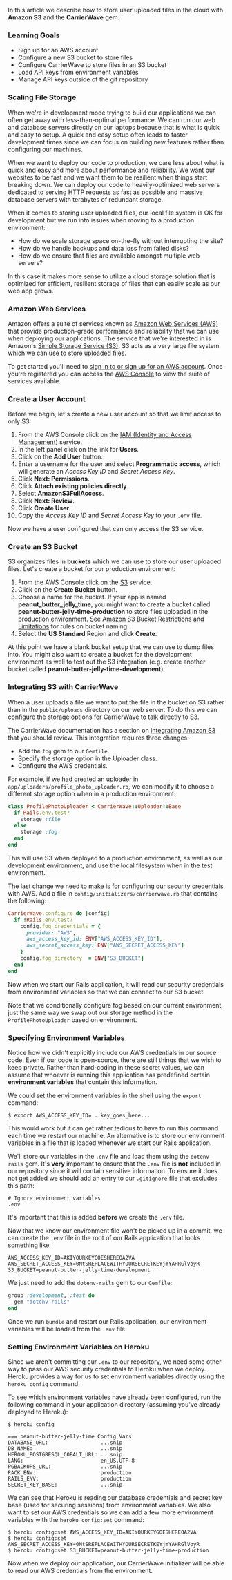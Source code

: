 In this article we describe how to store user uploaded files in the cloud with **Amazon S3** and the **CarrierWave** gem.

### Learning Goals

* Sign up for an AWS account
* Configure a new S3 bucket to store files
* Configure CarrierWave to store files in an S3 bucket
* Load API keys from environment variables
* Manage API keys outside of the git repository

### Scaling File Storage

When we're in development mode trying to build our applications we can often get away with less-than-optimal performance. We can run our web and database servers directly on our laptops because that is what is quick and easy to setup. A quick and easy setup often leads to faster development times since we can focus on building new features rather than configuring our machines.

When we want to deploy our code to production, we care less about what is quick and easy and more about performance and reliability. We want our websites to be fast and we want them to be resilient when things start breaking down. We can deploy our code to heavily-optimized web servers dedicated to serving HTTP requests as fast as possible and massive database servers with terabytes of redundant storage.

When it comes to storing user uploaded files, our local file system is OK for development but we run into issues when moving to a production environment:

* How do we scale storage space on-the-fly without interrupting the site?
* How do we handle backups and data loss from failed disks?
* How do we ensure that files are available amongst multiple web servers?

In this case it makes more sense to utilize a cloud storage solution that is optimized for efficient, resilient storage of files that can easily scale as our web app grows.

### Amazon Web Services

Amazon offers a suite of services known as [Amazon Web Services (AWS)][amazon-aws] that provide production-grade performance and reliability that we can use when deploying our applications. The service that we're interested in is Amazon's [Simple Storage Service (S3)][amazon-s3]. S3 acts as a very large file system which we can use to store uploaded files.

To get started you'll need to [sign in to or sign up for an AWS account][amazon-aws-registration]. Once you're registered you can access the [AWS Console](https://console.aws.amazon.com/) to view the suite of services available.

### Create a User Account

Before we begin, let's create a new user account so that we limit access to only S3:

1. From the AWS Console click on the [IAM (Identity and Access Management)][amazon-iam] service.
2. In the left panel click on the link for **Users**.
3. Click on the **Add User** button.
4. Enter a username for the user and select **Programmatic access**, which will generate an *Access Key ID* and *Secret Access Key*.
5. Click **Next: Permissions**.
6. Click **Attach existing policies directly**.
7. Select **AmazonS3FullAccess**.
8. Click **Next: Review**.
9. Click **Create User**.
10. Copy the *Access Key ID* and *Secret Access Key* to your `.env` file.

Now we have a user configured that can only access the S3 service.

### Create an S3 Bucket

S3 organizes files in **buckets** which we can use to store our user uploaded files. Let's create a bucket for our production environment:

1. From the AWS Console click on the [S3][amazon-s3] service.
2. Click on the **Create Bucket** button.
3. Choose a name for the bucket. If your app is named **peanut\_butter\_jelly\_time**, you might want to create a bucket called **peanut-butter-jelly-time-production** to store files uploaded in the production environment. See [Amazon S3 Bucket Restrictions and Limitations][amazon-s3-bucket-restrictions] for rules on bucket naming.
4. Select the **US Standard** Region and click **Create**.

At this point we have a blank bucket setup that we can use to dump files into. You might also want to create a bucket for the development environment as well to test out the S3 integration (e.g. create another bucket called **peanut-butter-jelly-time-development**).

### Integrating S3 with CarrierWave

When a user uploads a file we want to put the file in the bucket on S3 rather than in the `public/uploads` directory on our web server. To do this we can configure the storage options for CarrierWave to talk directly to S3.

The CarrierWave documentation has a section on [integrating Amazon S3](https://github.com/carrierwaveuploader/carrierwave#using-amazon-s3) that you should review. This integration requires three changes:

* Add the `fog` gem to our `Gemfile`.
* Specify the storage option in the Uploader class.
* Configure the AWS credentials.

For example, if we had created an uploader in `app/uploaders/profile_photo_uploader.rb`, we can modify it to choose a different storage option when in a production environment:

```ruby
class ProfilePhotoUploader < CarrierWave::Uploader::Base
  if Rails.env.test?
    storage :file
  else
    storage :fog
  end
end
```

This will use S3 when deployed to a production environment, as well as our development environment, and use the local filesystem when in the test environment.

The last change we need to make is for configuring our security credentials with AWS. Add a file in `config/initializers/carrierwave.rb` that contains the following:

```ruby
CarrierWave.configure do |config|
  if !Rails.env.test?
    config.fog_credentials = {
      provider: "AWS",
      aws_access_key_id: ENV["AWS_ACCESS_KEY_ID"],
      aws_secret_access_key: ENV["AWS_SECRET_ACCESS_KEY"]
    }
    config.fog_directory  = ENV["S3_BUCKET"]
  end
end
```

Now when we start our Rails application, it will read our security credentials from environment variables so that we can connect to our S3 bucket.

Note that we conditionally configure fog based on our current environment, just the same way we swap out our storage method in the `ProfilePhotoUploader` based on environment.

### Specifying Environment Variables

Notice how we didn't explicitly include our AWS credentials in our source code. Even if our code is open-source, there are still things that we wish to keep private. Rather than hard-coding in these secret values, we can assume that whoever is running this application has predefined certain **environment variables** that contain this information.

We could set the environment variables in the shell using the `export` command:

```no-highlight
$ export AWS_ACCESS_KEY_ID=...key_goes_here...
```

This would work but it can get rather tedious to have to run this command each time we restart our machine. An alternative is to store our environment variables in a file that is loaded whenever we start our Rails application.

We'll store our variables in the `.env` file and load them using the `dotenv-rails` gem. It's **very** important to ensure that the `.env` file is **not** included in our repository since it will contain sensitive information. To ensure it does not get added we should add an entry to our `.gitignore` file that excludes this path:

```no-highlight
# Ignore environment variables
.env
```

It's important that this is added **before** we create the `.env` file.

Now that we know our environment file won't be picked up in a commit, we can create the `.env` file in the root of our Rails application that looks something like:

```no-highlight
AWS_ACCESS_KEY_ID=AKIYOURKEYGOESHEREOA2VA
AWS_SECRET_ACCESS_KEY=0NtSREPLACEWITHYOURSECRETKEYjmYAHRGlVoyR
S3_BUCKET=peanut-butter-jelly-time-development
```

We just need to add the `dotenv-rails` gem to our `Gemfile`:

```ruby
group :development, :test do
  gem "dotenv-rails"
end
```

Once we run `bundle` and restart our Rails application, our environment variables will be loaded from the `.env` file.

### Setting Environment Variables on Heroku

Since we aren't committing our `.env` to our repository, we need some other way to pass our AWS security credentials to Heroku when we deploy. Heroku provides a way for us to set environment variables directly using the `heroku config` command.

To see which environment variables have already been configured, run the following command in your application directory (assuming you've already deployed to Heroku):

```no-highlight
$ heroku config

=== peanut-butter-jelly-time Config Vars
DATABASE_URL:                 ...snip
DB_NAME:                      ...snip
HEROKU_POSTGRESQL_COBALT_URL: ...snip
LANG:                         en_US.UTF-8
PGBACKUPS_URL:                ...snip
RACK_ENV:                     production
RAILS_ENV:                    production
SECRET_KEY_BASE:              ...snip
```

We can see that Heroku is reading our database credentials and secret key base (used for securing sessions) from environment variables. We also want to set our AWS credentials so we can add a few more environment variables with the `heroku config:set` command:

```no-highlight
$ heroku config:set AWS_ACCESS_KEY_ID=AKIYOURKEYGOESHEREOA2VA
$ heroku config:set AWS_SECRET_ACCESS_KEY=0NtSREPLACEWITHYOURSECRETKEYjmYAHRGlVoyR
$ heroku config:set S3_BUCKET=peanut-butter-jelly-time-production
```

Now when we deploy our application, our CarrierWave initializer will be able to read our AWS credentials from the environment.

[amazon-aws]: http://aws.amazon.com/
[amazon-s3]: http://aws.amazon.com/s3/
[amazon-aws-registration]: https://portal.aws.amazon.com/gp/aws/developer/registration/index.html
[amazon-iam]: https://console.aws.amazon.com/iam
[amazon-s3-bucket-restrictions]: http://docs.aws.amazon.com/AmazonS3/latest/dev/BucketRestrictions.html
